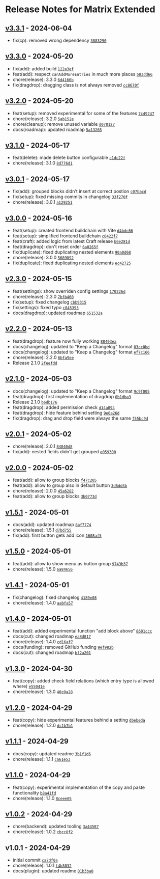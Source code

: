 # Release Notes for Matrix Extended

## [v3.3.1] - 2024-06-04

- fix(cp): removed wrong dependency [`3883290`](https://github.com/vandres/craft-matrix-extended/commit/3883290a36fec0470c09c72e2b4626c3c09b25ec)

## [v3.3.0] - 2024-05-20

- fix(add): added build [`122a3ef`](https://github.com/vandres/craft-matrix-extended/commit/122a3ef1731c249f80bf190a52374facc556f49b)
- feat(add): respect `canAddMoreEntries` in much more places [`583dd66`](https://github.com/vandres/craft-matrix-extended/commit/583dd668d9586e4573339fd288f6ebed77feba86)
- chore(release): 3.3.0 [`6d4166b`](https://github.com/vandres/craft-matrix-extended/commit/6d4166b04a60d7c2d8e435fc59024053ddb80c3d)
- fix(dragdrop): dragging class is not always removed [`cc8670f`](https://github.com/vandres/craft-matrix-extended/commit/cc8670fe707c05d3bd1e39b6c5670318be715a05)

## [v3.2.0] - 2024-05-20

- feat(setup): removed experimental for some of the features [`7c49247`](https://github.com/vandres/craft-matrix-extended/commit/7c492478385fc2da72761ee84c98eace2a73f4b6)
- chore(release): 3.2.0 [`5ab152e`](https://github.com/vandres/craft-matrix-extended/commit/5ab152ed53c418f620c741cdec4438e9b10eee1c)
- chore(cleanup): remove unused variable [`d078127`](https://github.com/vandres/craft-matrix-extended/commit/d078127378af1811923ff9df4128e455866e5952)
- docs(roadmap): updated roadmap [`5a13265`](https://github.com/vandres/craft-matrix-extended/commit/5a13265194a6e56f0ab7a2445e87e6f6b9f6eb36)

## [v3.1.0] - 2024-05-17

- feat(delete): made delete button configurable [`c1dc22f`](https://github.com/vandres/craft-matrix-extended/commit/c1dc22fae934844049280236aaf158d5cf1016d2)
- chore(release): 3.1.0 [`8d776d1`](https://github.com/vandres/craft-matrix-extended/commit/8d776d1ca6fd41e469bea6a6db7d54b005ac62c7)

## [v3.0.1] - 2024-05-17

- fix(add): grouped blocks didn't insert at correct postion [`c07bacd`](https://github.com/vandres/craft-matrix-extended/commit/c07bacdfbc9a8a471b78429361f20c808602b27d)
- fix(setup): fixed missing commits in changelog [`33f270f`](https://github.com/vandres/craft-matrix-extended/commit/33f270fa19e675d61795d2f66ae1b417ffe48372)
- chore(release): 3.0.1 [`a129251`](https://github.com/vandres/craft-matrix-extended/commit/a1292513f07b0eef88eb7f66de2f647fc469da14)

## [v3.0.0] - 2024-05-16

- feat(setup): created frontend buildchain with Vite [`d4bdc66`](https://github.com/vandres/craft-matrix-extended/commit/d4bdc66e8093eebfecbe74840e444f4d77184235)
- feat(setup): simplified frontend buildchain [`c0422f7`](https://github.com/vandres/craft-matrix-extended/commit/c0422f7c9b899e5387bc6043dd71fbd5629c9cb1)
- feat(craft): added logic from latest Craft release [`b6e281d`](https://github.com/vandres/craft-matrix-extended/commit/b6e281d5ab5cc91f0afa11a14e7a0ddafbb3b662)
- feat(dragdrop): don't reset order [`6a0265f`](https://github.com/vandres/craft-matrix-extended/commit/6a0265f66291c4c0a0ffdbf19a437ad2f8250b64)
- fix(duplicate): fixed duplicating nested elements [`90a0d68`](https://github.com/vandres/craft-matrix-extended/commit/90a0d68c54645216cf89937b97a875af6c1d01bf)
- chore(release): 3.0.0 [`5689092`](https://github.com/vandres/craft-matrix-extended/commit/56890926b0edfae6880a428adbe801d194f5eabf)
- fix(duplicate): fixed duplicating nested elements [`ec42725`](https://github.com/vandres/craft-matrix-extended/commit/ec4272556545edc78fac06c5e76d98f19bb9d0db)

## [v2.3.0] - 2024-05-15

- feat(settings): show overriden config settings [`170226d`](https://github.com/vandres/craft-matrix-extended/commit/170226d5e2e6834037b136022dc85ff10568b664)
- chore(release): 2.3.0 [`7bfb460`](https://github.com/vandres/craft-matrix-extended/commit/7bfb460d7b690e3eb9198c480ddb4b71894a1e5f)
- fix(setup): fixed changelog [`cbb9315`](https://github.com/vandres/craft-matrix-extended/commit/cbb93150db6b274e22213deae5c281f08be7c3ce)
- fix(settings): fixed typo [`c845393`](https://github.com/vandres/craft-matrix-extended/commit/c8453932c28c93cb8005acd35f493815af9de8e9)
- docs(dragdrop): updated roadmap [`651532a`](https://github.com/vandres/craft-matrix-extended/commit/651532a45324127a17dff41f9c0f1f19f60b3502)

## [v2.2.0] - 2024-05-13

- feat(dragdrop): feature now fully working [`88403ea`](https://github.com/vandres/craft-matrix-extended/commit/88403ead8cc5d7eae41aa3cd81e50ce840aabadd)
- docs(changelog): updated to "Keep a Changelog" format [`03cc0bd`](https://github.com/vandres/craft-matrix-extended/commit/03cc0bd71c1deb4bddf8d85980010775a82f9cc5)
- docs(changelog): updated to "Keep a Changelog" format [`ef7c166`](https://github.com/vandres/craft-matrix-extended/commit/ef7c166fd8b7eb9b7a41ac97b7f3798b5732101f)
- chore(release): 2.2.0 [`6bfa9ee`](https://github.com/vandres/craft-matrix-extended/commit/6bfa9eee8af8d65d7e65527a419fc68d27fc151a)
- Release 2.1.0 [`2feefdd`](https://github.com/vandres/craft-matrix-extended/commit/2feefddac530f90a256e1b288813b8197e5dc16c)

## [v2.1.0] - 2024-05-03

- docs(changelog): updated to "Keep a Changelog" format [`9c9f005`](https://github.com/vandres/craft-matrix-extended/commit/9c9f005b103a8a47e221ccfe90aedd6735165319)
- feat(dragdrop): first implementation of dragdrop [`0b1dba3`](https://github.com/vandres/craft-matrix-extended/commit/0b1dba31a5d5d06810c260cc34fd7d2e6ecad592)
- Release 2.1.0 [`b6db176`](https://github.com/vandres/craft-matrix-extended/commit/b6db1768e59a9d777b39f7e366a81b09f8a9fdb2)
- feat(dragdrop): added permission check [`d14a094`](https://github.com/vandres/craft-matrix-extended/commit/d14a094851c3761034458c18a1179b2891136b29)
- feat(dragdrop): hide feature behind setting [`9e0a26d`](https://github.com/vandres/craft-matrix-extended/commit/9e0a26d0f02ac2b3c482801e6c143e34b956a9be)
- fix(dragdrop): drag and drop field were always the same [`f55bc9d`](https://github.com/vandres/craft-matrix-extended/commit/f55bc9dc5795a6e8871a3fd1b25c2ef5f283e284)

## [v2.0.1] - 2024-05-02

- chore(release): 2.0.1 [`84040d8`](https://github.com/vandres/craft-matrix-extended/commit/84040d891d2c760db863a24ac16ca08715a8db5b)
- fix(add): nested fields didn't get grouped [`e059300`](https://github.com/vandres/craft-matrix-extended/commit/e05930050980133b2d52960cbaaab25ccb2e1007)

## [v2.0.0] - 2024-05-02

- feat(add): allow to group blocks [`f47c205`](https://github.com/vandres/craft-matrix-extended/commit/f47c205726b990cec5c953ab489ce185f3b2ceec)
- feat(add): allow to group also in default button [`3d6dd3b`](https://github.com/vandres/craft-matrix-extended/commit/3d6dd3b57849348d43a8a413a8294a4e93e3008e)
- chore(release): 2.0.0 [`45a6282`](https://github.com/vandres/craft-matrix-extended/commit/45a6282ee229862da6082a1f7e48de3903b8ca99)
- feat(add): allow to group blocks [`3b0773d`](https://github.com/vandres/craft-matrix-extended/commit/3b0773d4bd4271dec825d32bdadf29b7a990cd50)

## [v1.5.1] - 2024-05-01

- docs(add): updated roadmap [`8af7774`](https://github.com/vandres/craft-matrix-extended/commit/8af7774140d7da01e7482539e4fc4df7956b8b56)
- chore(release): 1.5.1 [`d7bd755`](https://github.com/vandres/craft-matrix-extended/commit/d7bd755d98c1969957a0aee2146fd898227d1f93)
- fix(add): first button gets add icon [`1608af5`](https://github.com/vandres/craft-matrix-extended/commit/1608af54f57807b98284f6b1900debb34510c285)

## [v1.5.0] - 2024-05-01

- feat(add): allow to show menu as button group [`9743b37`](https://github.com/vandres/craft-matrix-extended/commit/9743b374d49bca3fcee6a77f22efbb6655323ed9)
- chore(release): 1.5.0 [`6a84656`](https://github.com/vandres/craft-matrix-extended/commit/6a8465622d8d8705a6ec837adfdeda661df53fb7)

## [v1.4.1] - 2024-05-01

- fix(changelog): fixed changelog [`4189e08`](https://github.com/vandres/craft-matrix-extended/commit/4189e088d5264b5f2121eb605976e53727b7ab46)
- chore(release): 1.4.0 [`aabfa57`](https://github.com/vandres/craft-matrix-extended/commit/aabfa57f8e7cc6ea45b1c09bfd57093b155a8e9a)

## [v1.4.0] - 2024-05-01

- feat(add): added experimental function "add block above" [`8601ccc`](https://github.com/vandres/craft-matrix-extended/commit/8601ccca0c1836834cdfda8e4c7aff6be46061da)
- docs(cut): changed roadmap [`ea8d817`](https://github.com/vandres/craft-matrix-extended/commit/ea8d81791fda0da23c40ac321ba2f51c5d391d3e)
- chore(release): 1.4.0 [`cd16af7`](https://github.com/vandres/craft-matrix-extended/commit/cd16af7362c5ddef6c425983e20a38272651baa8)
- docs(funding): removed GitHub funding [`9ef982b`](https://github.com/vandres/craft-matrix-extended/commit/9ef982bc4150b9a72e112c1173c3dc09fdad4181)
- docs(cut): changed roadmap [`bf2a201`](https://github.com/vandres/craft-matrix-extended/commit/bf2a20196bc984a0ca0e215721f77927c9291dbb)

## [v1.3.0] - 2024-04-30

- feat(copy): added check field relations (which entry type is allowed where) [`e55041e`](https://github.com/vandres/craft-matrix-extended/commit/e55041e9c47e9516d945e39e51c90618d36825ac)
- chore(release): 1.3.0 [`40c0a28`](https://github.com/vandres/craft-matrix-extended/commit/40c0a281cb47339ba6a6f2ee88969c8732da861b)

## [v1.2.0] - 2024-04-29

- feat(copy): hide experimental features behind a setting [`dbebeda`](https://github.com/vandres/craft-matrix-extended/commit/dbebeda887bfa601af47ccdf0d2b746c5bfe561f)
- chore(release): 1.2.0 [`dc1b7b1`](https://github.com/vandres/craft-matrix-extended/commit/dc1b7b1709722243a01a26b2ece407934e42bd1e)

## [v1.1.1] - 2024-04-29

- docs(copy): updated readme [`3b1f1d6`](https://github.com/vandres/craft-matrix-extended/commit/3b1f1d66a6511b6d07846f2ce17349be91a429db)
- chore(release): 1.1.1 [`ca61e53`](https://github.com/vandres/craft-matrix-extended/commit/ca61e530c7537d5d207035be7500584ea1488f69)

## [v1.1.0] - 2024-04-29

- feat(copy): experimental implementation of the copy and paste functionality [`b8a41fd`](https://github.com/vandres/craft-matrix-extended/commit/b8a41fd81c003ba89e9daa7ccd055d7ee6e9c108)
- chore(release): 1.1.0 [`8ceee05`](https://github.com/vandres/craft-matrix-extended/commit/8ceee059b1a16709b48151e5213381713e66cc22)

## [v1.0.2] - 2024-04-29

- chore(backend): updated tooling [`3a44587`](https://github.com/vandres/craft-matrix-extended/commit/3a44587a85ed35cdb665d4d48249463992e26e35)
- chore(release): 1.0.2 [`cbcc8f2`](https://github.com/vandres/craft-matrix-extended/commit/cbcc8f26acc178f860d2eb00104868ff33e90fe8)

## v1.0.1 - 2024-04-29

- initial commit [`ca7df0a`](https://github.com/vandres/craft-matrix-extended/commit/ca7df0ae9a845bf43eb593645293190638533fd9)
- chore(release): 1.0.1 [`f4b3032`](https://github.com/vandres/craft-matrix-extended/commit/f4b30323e0839adb11447fe11150b609bfeaa8f6)
- docs(plugin): updated readme [`01b3ba0`](https://github.com/vandres/craft-matrix-extended/commit/01b3ba090a7a79464cfb919a73480d8525e927fe)

[v3.3.1]: https://github.com/vandres/craft-matrix-extended/compare/v3.3.0...v3.3.1
[v3.3.0]: https://github.com/vandres/craft-matrix-extended/compare/v3.2.0...v3.3.0
[v3.2.0]: https://github.com/vandres/craft-matrix-extended/compare/v3.1.0...v3.2.0
[v3.1.0]: https://github.com/vandres/craft-matrix-extended/compare/v3.0.1...v3.1.0
[v3.0.1]: https://github.com/vandres/craft-matrix-extended/compare/v3.0.0...v3.0.1
[v3.0.0]: https://github.com/vandres/craft-matrix-extended/compare/v2.3.0...v3.0.0
[v2.3.0]: https://github.com/vandres/craft-matrix-extended/compare/v2.2.0...v2.3.0
[v2.2.0]: https://github.com/vandres/craft-matrix-extended/compare/v2.1.0...v2.2.0
[v2.1.0]: https://github.com/vandres/craft-matrix-extended/compare/v2.0.1...v2.1.0
[v2.0.1]: https://github.com/vandres/craft-matrix-extended/compare/v2.0.0...v2.0.1
[v2.0.0]: https://github.com/vandres/craft-matrix-extended/compare/v1.5.1...v2.0.0
[v1.5.1]: https://github.com/vandres/craft-matrix-extended/compare/v1.5.0...v1.5.1
[v1.5.0]: https://github.com/vandres/craft-matrix-extended/compare/v1.4.1...v1.5.0
[v1.4.1]: https://github.com/vandres/craft-matrix-extended/compare/v1.4.0...v1.4.1
[v1.4.0]: https://github.com/vandres/craft-matrix-extended/compare/v1.3.0...v1.4.0
[v1.3.0]: https://github.com/vandres/craft-matrix-extended/compare/v1.2.0...v1.3.0
[v1.2.0]: https://github.com/vandres/craft-matrix-extended/compare/v1.1.1...v1.2.0
[v1.1.1]: https://github.com/vandres/craft-matrix-extended/compare/v1.1.0...v1.1.1
[v1.1.0]: https://github.com/vandres/craft-matrix-extended/compare/v1.0.2...v1.1.0
[v1.0.2]: https://github.com/vandres/craft-matrix-extended/compare/v1.0.1...v1.0.2
